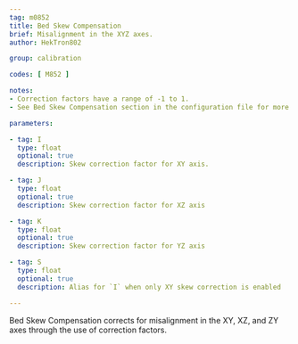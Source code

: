 ```yaml
---
tag: m0852
title: Bed Skew Compensation
brief: Misalignment in the XYZ axes.
author: HekTron802

group: calibration

codes: [ M852 ]

notes:
- Correction factors have a range of -1 to 1.
- See Bed Skew Compensation section in the configuration file for more information on calculating the correction factors.

parameters:

- tag: I
  type: float
  optional: true
  description: Skew correction factor for XY axis.

- tag: J
  type: float
  optional: true
  description: Skew correction factor for XZ axis

- tag: K
  type: float
  optional: true
  description: Skew correction factor for YZ axis

- tag: S
  type: float
  optional: true
  description: Alias for `I` when only XY skew correction is enabled

---
```


Bed Skew Compensation corrects for misalignment in the XY, XZ, and ZY axes through the use of correction factors.
